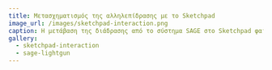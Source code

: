 ```yaml
---
title: Μετασχηματισμός της αλληλεπίδρασης με το Sketchpad 
image_url: /images/sketchpad-interaction.png
caption: Η μετάβαση της διάδρασης από το σύστημα SAGE στο Sketchpad φαίνεται σχετικά μικρή, αλλά η καινοτομία του τελευταίου βρίσκεται περισσότερο στο λογισμικό διάδρασης, το οποίο έπρεπε να εφευρεθεί από την αρχή, παρά στο υλικό διάδρασης το οποίο βασίζεται στις υπάρχουσες συσκευές της πένας και της οθόνης του ραντάρ.
gallery:
  - sketchpad-interaction
  - sage-lightgun
---
```

    

